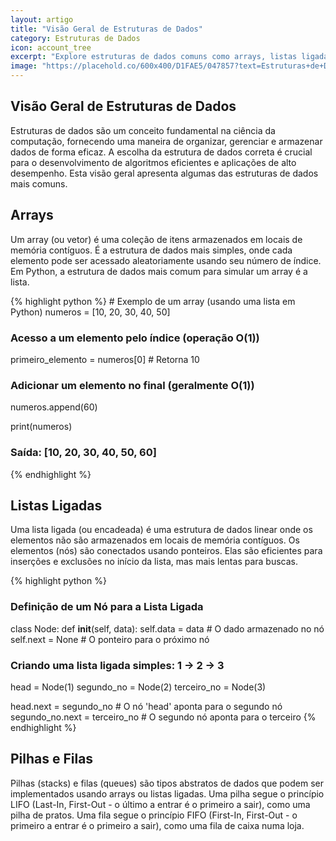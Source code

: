 ```yaml
---
layout: artigo
title: "Visão Geral de Estruturas de Dados"
category: Estruturas de Dados
icon: account_tree
excerpt: "Explore estruturas de dados comuns como arrays, listas ligadas, pilhas, filas e árvores, e entenda sua importância na resolução eficiente de problemas."
image: "https://placehold.co/600x400/D1FAE5/047857?text=Estruturas+de+Dados"
---
```


<article>
    <h1 class="text-4xl font-extrabold tracking-tight text-[var(--text-primary)] sm:text-5xl">Visão Geral de Estruturas de Dados</h1>
    <p class="mt-6 text-lg text-[var(--text-secondary)]">
        Estruturas de dados são um conceito fundamental na ciência da computação, fornecendo uma maneira de organizar, gerenciar e armazenar dados de forma eficaz. A escolha da estrutura de dados correta é crucial para o desenvolvimento de algoritmos eficientes e aplicações de alto desempenho. Esta visão geral apresenta algumas das estruturas de dados mais comuns.
    </p>
    <section class="pt-10" id="arrays">
        <h2 class="text-3xl font-bold tracking-tight text-[var(--text-primary)]">Arrays</h2>
        <p class="mt-4 mb-6 text-lg text-[var(--text-secondary)]">
            Um array (ou vetor) é uma coleção de itens armazenados em locais de memória contíguos. É a estrutura de dados mais simples, onde cada elemento pode ser acessado aleatoriamente usando seu número de índice. Em Python, a estrutura de dados mais comum para simular um array é a lista.
        </p>
{% highlight python %}
# Exemplo de um array (usando uma lista em Python)
numeros = [10, 20, 30, 40, 50]

# Acesso a um elemento pelo índice (operação O(1))
primeiro_elemento = numeros[0]  # Retorna 10

# Adicionar um elemento no final (geralmente O(1))
numeros.append(60)

print(numeros)
# Saída: [10, 20, 30, 40, 50, 60]
{% endhighlight %}
    </section>
    <section class="pt-10" id="linked-lists">
        <h2 class="text-3xl font-bold tracking-tight text-[var(--text-primary)]">Listas Ligadas</h2>
        <p class="mt-4 mb-6 text-lg text-[var(--text-secondary)]">
            Uma lista ligada (ou encadeada) é uma estrutura de dados linear onde os elementos não são armazenados em locais de memória contíguos. Os elementos (nós) são conectados usando ponteiros. Elas são eficientes para inserções e exclusões no início da lista, mas mais lentas para buscas.
        </p>
{% highlight python %}
# Definição de um Nó para a Lista Ligada
class Node:
    def __init__(self, data):
        self.data = data  # O dado armazenado no nó
        self.next = None  # O ponteiro para o próximo nó

# Criando uma lista ligada simples: 1 -> 2 -> 3
head = Node(1)
segundo_no = Node(2)
terceiro_no = Node(3)

head.next = segundo_no       # O nó 'head' aponta para o segundo nó
segundo_no.next = terceiro_no # O segundo nó aponta para o terceiro
{% endhighlight %}
    </section>
    <section class="pt-10" id="stacks-and-queues">
        <h2 class="text-3xl font-bold tracking-tight text-[var(--text-primary)]">Pilhas e Filas</h2>
        <p class="mt-4 text-lg text-[var(--text-secondary)]">
            Pilhas (stacks) e filas (queues) são tipos abstratos de dados que podem ser implementados usando arrays ou listas ligadas. Uma pilha segue o princípio LIFO (Last-In, First-Out - o último a entrar é o primeiro a sair), como uma pilha de pratos. Uma fila segue o princípio FIFO (First-In, First-Out - o primeiro a entrar é o primeiro a sair), como uma fila de caixa numa loja.
        </p>
    </section>
</article>
